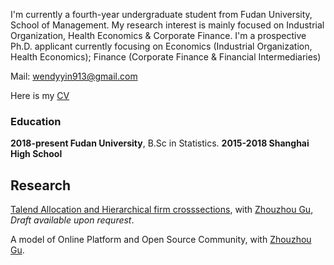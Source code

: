 I'm currently a fourth-year undergraduate student from Fudan University, School of Management. My research interest is mainly focused on Industrial Organization, Health Economics & Corporate Finance. I'm a prospective Ph.D. applicant currently focusing on Economics (Industrial Organization, Health Economics); Finance (Corporate Finance & Financial Intermediaries)
  
Mail: <wendyyin913@gmail.com>

Here is my [CV](/Wenyi_CV.pdf)


### Education

**2018-present Fudan University**, B.Sc in Statistics.
**2015-2018 Shanghai High School**


## Research
  
[Talend Allocation and Hierarchical firm crosssections](), with [Zhouzhou Gu](), _Draft available upon requrest_. 

A model of Online Platform and Open Source Community, with [Zhouzhou Gu]().

